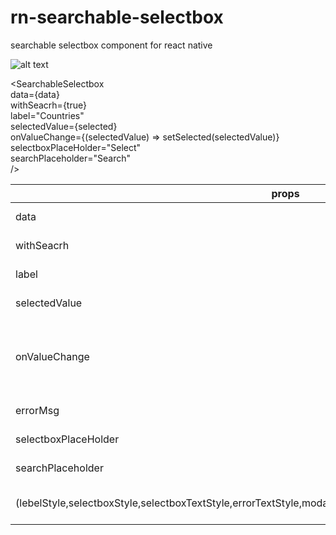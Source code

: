 # rn-searchable-selectbox
searchable selectbox component for react native

![alt text](https://repository-images.githubusercontent.com/380928572/e62a1380-d98f-11eb-90ad-ccc0e4e416c4)

<SearchableSelectbox
    <br />
    data={data} 
    <br />
    withSeacrh={true}
    <br />
    label="Countries"
    <br />
    selectedValue={selected}
    <br />
    onValueChange={(selectedValue) => setSelected(selectedValue)}
    <br />
    selectboxPlaceHolder="Select"
    <br />
    searchPlaceholder="Search"
    <br />
/>
  
  props | desc
------------ | -------------
data | {type : array}
withSeacrh | {type : bool}
label | {type : string}  
selectedValue | {type : object}  
onValueChange | {desc : 'evnet when value has change'} 
errorMsg | {type : string}  
selectboxPlaceHolder | {type : string}  
searchPlaceholder | {type : string}  
(lebelStyle,selectboxStyle,selectboxTextStyle,errorTextStyle,modalHeaderTextStyle,searchInputStyle,listItemStyle) | {type : style object}  

